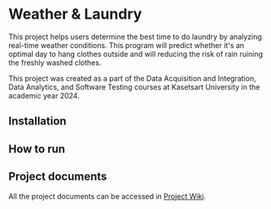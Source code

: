# Weather & Laundry
This project helps users determine the best time to do laundry by analyzing real-time weather conditions. This program will predict whether it's an optimal day to hang clothes outside and will reducing the risk of rain ruining the freshly washed clothes.

This project was created as a part of the Data Acquisition and Integration, Data Analytics, and Software Testing courses at Kasetsart University in the academic year 2024.

## Installation

## How to run

## Project documents
All the project documents can be accessed in [Project Wiki](../../wiki/Home).
